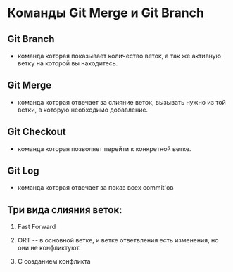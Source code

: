 # Команды Git Merge и Git Branch

## Git Branch 
- команда которая показывает количество веток, а так же активную ветку на которой вы находитесь. 

## Git Merge 
- команда которая отвечает за слияние веток, вызывать нужно из той ветки, в которую необходимо добавление.

## Git Checkout
- команда которая позволяет перейти к конкретной ветке.
  
## Git Log
- команда которая отвечает за показ всех commit'ов

## Три вида слияния веток:

1) Fast Forward
   
2) ORT
-- в основной ветке, и ветке ответвления есть изменения, но они не конфликтуют.   
3) С созданием конфликта
